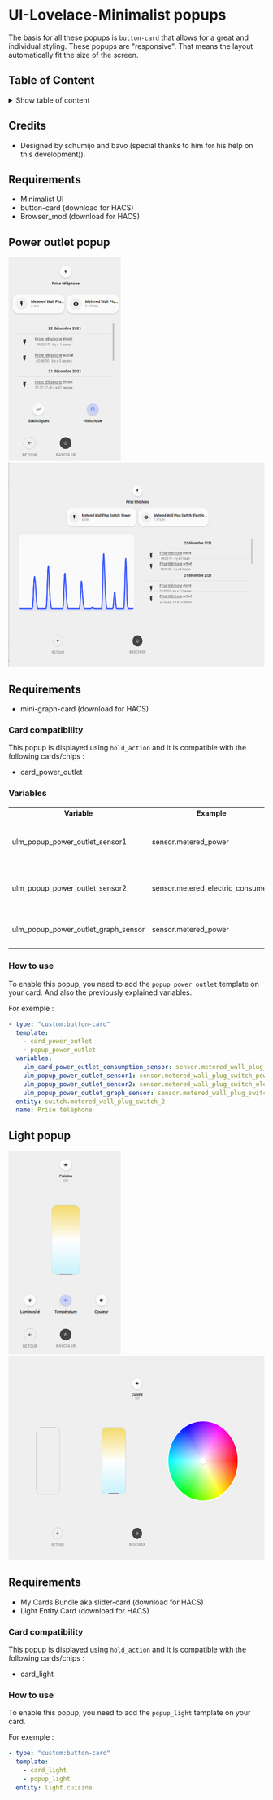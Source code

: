 # UI-Lovelace-Minimalist popups
The basis for all these popups is `button-card` that allows for a great and individual styling. These popups are "responsive". That means the layout automatically fit the size of the screen.

## Table of Content

<details>
<summary>Show table of content</summary>

* [Credits](#credits)
* [Power outlet popup](#power-outlet-popup)
  * [Card compatibility](#card-compatibility)
  * [Variables](#variables)
  * [How to use](#how-to-use)
* [Light popup](#light-popup)
</details>

## Credits
* Designed by schumijo and bavo (special thanks to him for his help on this development)).

## Requirements
* Minimalist UI
* button-card (download for HACS)
* Browser_mod (download for HACS)

## Power outlet popup

<img src="./screenshots/popup_power_phone.png" height="400"> <img src="./screenshots/popup_power_tablet.png" height="400">

## Requirements
* mini-graph-card (download for HACS)

### Card compatibility

This popup is displayed using ``hold_action`` and it is compatible with the following cards/chips :
* card_power_outlet

### Variables
<table>
  <tr>
    <th>Variable</th>
    <th>Example</th>
    <th>Required</th>
    <th>Explanation</th>
  </tr>
  <tr>
    <td>ulm_popup_power_outlet_sensor1</td>
    <td>sensor.metered_power</td>
    <td>yes</td>
    <td>Sensor entity displayed on top left button</td>
  </tr>
  <tr>
    <td>ulm_popup_power_outlet_sensor2</td>
    <td>sensor.metered_electric_consumed</td>
    <td>yes</td>
    <td>Sensor entity displayed on top right button</td>
  </tr>
  <tr>
    <td>ulm_popup_power_outlet_graph_sensor</td>
    <td>sensor.metered_power</td>
    <td>yes</td>
    <td>Sensor entity displayed on graph</td>
  </tr>
</table>

### How to use

To enable this popup, you need to add the ``popup_power_outlet`` template on your card. And also the previously explained variables.

For exemple :
```yaml
- type: "custom:button-card"
  template:
    - card_power_outlet
    - popup_power_outlet
  variables:
    ulm_card_power_outlet_consumption_sensor: sensor.metered_wall_plug_switch_power_3
    ulm_popup_power_outlet_sensor1: sensor.metered_wall_plug_switch_power_3
    ulm_popup_power_outlet_sensor2: sensor.metered_wall_plug_switch_electric_consumed_kwh_2
    ulm_popup_power_outlet_graph_sensor: sensor.metered_wall_plug_switch_power_3
  entity: switch.metered_wall_plug_switch_2
  name: Prise téléphone
```

## Light popup

<img src="./screenshots/popup_light_phone.png" height="400"> <img src="./screenshots/popup_light_tablet.png" height="400">

## Requirements
* My Cards Bundle aka slider-card (download for HACS)
* Light Entity Card (download for HACS)

### Card compatibility

This popup is displayed using ``hold_action`` and it is compatible with the following cards/chips :
* card_light

### How to use

To enable this popup, you need to add the ``popup_light`` template on your card.

For exemple :
```yaml
- type: "custom:button-card"
  template:
    - card_light
    - popup_light
  entity: light.cuisine
```
